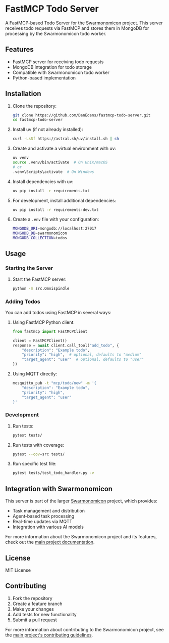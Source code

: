 # FastMCP Todo Server

A FastMCP-based Todo Server for the [Swarmonomicon](https://github.com/DanEdens/madness_interactive/tree/main/projects/common/Swarmonomicon) project. This server receives todo requests via FastMCP and stores them in MongoDB for processing by the Swarmonomicon todo worker.

## Features

- FastMCP server for receiving todo requests
- MongoDB integration for todo storage
- Compatible with Swarmonomicon todo worker
- Python-based implementation

## Installation

1. Clone the repository:
   ```bash
   git clone https://github.com/DanEdens/fastmcp-todo-server.git
   cd fastmcp-todo-server
   ```

2. Install uv (if not already installed):
   ```bash
   curl -LsSf https://astral.sh/uv/install.sh | sh
   ```

3. Create and activate a virtual environment with uv:
   ```bash
   uv venv
   source .venv/bin/activate  # On Unix/macOS
   # or
   .venv\Scripts\activate  # On Windows
   ```

4. Install dependencies with uv:
   ```bash
   uv pip install -r requirements.txt
   ```

5. For development, install additional dependencies:
   ```bash
   uv pip install -r requirements-dev.txt
   ```

6. Create a `.env` file with your configuration:
   ```bash
   MONGODB_URI=mongodb://localhost:27017
   MONGODB_DB=swarmonomicon
   MONGODB_COLLECTION=todos
   ```

## Usage

### Starting the Server

1. Start the FastMCP server:
   ```bash
   python -m src.Omnispindle
   ```

### Adding Todos

You can add todos using FastMCP in several ways:

1. Using FastMCP Python client:
   ```python
   from fastmcp import FastMCPClient
   
   client = FastMCPClient()
   response = await client.call_tool("add_todo", {
       "description": "Example todo",
       "priority": "high",  # optional, defaults to "medium"
       "target_agent": "user"  # optional, defaults to "user"
   })
   ```

2. Using MQTT directly:
   ```bash
   mosquitto_pub -t "mcp/todo/new" -m '{
       "description": "Example todo",
       "priority": "high",
       "target_agent": "user"
   }'
   ```

### Development

1. Run tests:
   ```bash
   pytest tests/
   ```

2. Run tests with coverage:
   ```bash
   pytest --cov=src tests/
   ```

3. Run specific test file:
   ```bash
   pytest tests/test_todo_handler.py -v
   ```

## Integration with Swarmonomicon

This server is part of the larger [Swarmonomicon](https://github.com/DanEdens/madness_interactive/tree/main/projects/common/Swarmonomicon) project, which provides:

- Task management and distribution
- Agent-based task processing
- Real-time updates via MQTT
- Integration with various AI models

For more information about the Swarmonomicon project and its features, check out the [main project documentation](https://github.com/DanEdens/madness_interactive/tree/main/projects/common/Swarmonomicon/README.md).

## License

MIT License

## Contributing

1. Fork the repository
2. Create a feature branch
3. Make your changes
4. Add tests for new functionality
5. Submit a pull request

For more information about contributing to the Swarmonomicon project, see the [main project's contributing guidelines](https://github.com/DanEdens/madness_interactive/tree/main/projects/common/Swarmonomicon/CONTRIBUTING.md).
